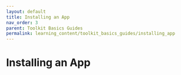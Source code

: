 ```yaml
---
layout: default
title: Installing an App
nav_order: 3
parent: Toolkit Basics Guides
permalink: learning_content/toolkit_basics_guides/installing_app
---
```


# Installing an App
